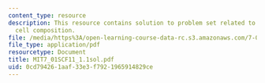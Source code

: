 ```yaml
---
content_type: resource
description: This resource contains solution to problem set related to types of organisms,
  cell composition.
file: /media/https%3A/open-learning-course-data-rc.s3.amazonaws.com/7-01sc-fundamentals-of-biology-fall-2011/0cd794261aaf33e3f7921965914829ce_MIT7_01SCF11_1.1sol.pdf
file_type: application/pdf
resourcetype: Document
title: MIT7_01SCF11_1.1sol.pdf
uid: 0cd79426-1aaf-33e3-f792-1965914829ce
---
```

